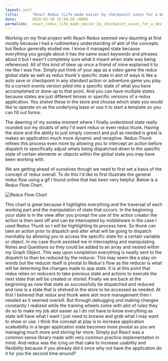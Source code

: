 ```yaml
---
layout: post
title:      "React Redux (Life made easier by checkpoint saves for a Dev)"
date:       2020-05-30 15:50:28 +0000
permalink:  react_redux_life_made_easier_by_checkpoint_saves_for_a_dev
---
```



Working on my final project with React-Redux seemed very daunting at first mostly because I had a rudimentary understanding of alot of the concepts but Redux generally eluded me. I know it managed state because everything you google about it has the same exact keywords and phrases about it but I wasn't completely sure what it meant when state was being referenced. All of this kind of blew up once a friend of mine explained it to me like I was five. Simply put think of your app as a video game the redux global state as well as redux thunk's specific state in alot of ways is like a auto save or checkpoint in any standard action or adventure game you play. Its a current events version piled into a specific state of what you have accomplished or done up to that point. And you can have multiple states because states are just different tenses or specific versions of a redux application. You shelve these in the store and choose which state you would like to operate on as the underlying base or use it to start a template so you can fill out forms. 


The dawning of my eureka moment where I finally understood state really rounded out my doubts of why I'd want redux or even redux thunk. Having the store and the ability to just simply connect and pull as needed is great is makes an application much more dynamic and receptive. Redux-Thunk refines this process even more by allowing you to intercept  an action before dispatch to specifically adjust whats being dispatched down to the specific state of certain elements or objects within the global state you may have been working with. 

We are getting ahead of ourselves though we need to first set a basis of the concept of redux overall. To do this I'd like to first illustrate the general redux flow using a gif I found online that has been very helpful. Below is a Redux Flow Chart.

![Redux Flow Chart](https://res.cloudinary.com/practicaldev/image/fetch/s--m5BdPzhS--/c_limit%2Cf_auto%2Cfl_progressive%2Cq_66%2Cw_880/https://i.imgur.com/riadAin.gif)



This chart is great because it highlights everything and the traversal of each working part and the manipulation of state that occurs. In the beginning your state is in the view after you prompt the use of the action creator the action is then sent off and can be intercepted by middelware in the case I used Redux Thunk so I will be highlighting its process here. So thunk can take an action prior to dispatch and alter what will be going to dispatch inevitably by allowing you to access the specific state for a certain variable or object. In my case thunk assisted me in intercepting and manipulating Notes and Questions so they could be added to an array and nested within my Graph Object. This way upon completion everything is neatly sent to the dispatch to then be reduced by the reducer. This may seem like a play on words but the reducer itself is pivotal to Redux's flow as the reducer is what will be determing the changes made to app state. It is at this point that redux relies on reducers to take previous state and actions  to execute the next state that will be created or stored. Finally we are back at the beginining as now that state as successfully be dispatched and reduced and now is a state that is shelved in the store to be accessed as needed. At first I believed that redux and thunk were alot more management then I needed as it seemed overkill. But through debugging and making changes constantly I realized while the training wheels come with alot of rules they do so to make my job alot easier as I do not have to know everything as state will have what I want I just need to browse and grab what I may want to show or use. I think the concept at play is to increase application scaleablilty in a larger application state becomes more pivotal as you are managing much more and storing far more. Simply put React was a common sense library made with very common practice implementation in mind. And redux was the icing on that cake to increase usability and flexibility because if you already did it once why not have the application do it for you the second time around?


